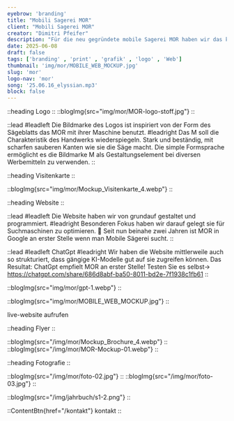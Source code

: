 ```yaml
---
eyebrow: 'branding'
title: "Mobili Sagerei MOR"
client: "Mobili Sagerei MOR"
creator: "Dimitri Pfeifer"
description: "Für die neu gegründete mobile Sagerei MOR haben wir das komplette Werbe- & Designkonzept umgesetzt"
date: 2025-06-08
draft: false
tags: ['branding' , 'print' , 'grafik' , 'logo' , 'Web']
thumbnail: 'img/mor/MOBILE_WEB_MOCKUP.jpg'
slug: 'mor'
logo-nav: 'mor'
song: '25.06.16_elyssian.mp3'
block: false
---
```




::heading
Logo
::
::blogImg{src="img/mor/MOR-logo-stoff.jpg"}
::

::lead 
#leadleft 
Die Bildmarke des Logos ist inspiriert von der Form des Sägeblatts das MOR mit ihrer Maschine benutzt.
#leadright 
Das M soll die Charakteristik des Handwerks wiederspiegeln. Stark und beständig, mit scharfen sauberen Kanten wie sie die Säge macht. Die simple Formsprache ermöglicht es die Bildmarke M als Gestaltungselement bei diversen Werbemitteln zu verwenden.
::


::heading
Visitenkarte
::

::blogImg{src="img/mor/Mockup_Visitenkarte_4.webp"}
::


::heading
Website
::

::lead 
#leadleft 
Die Website haben wir von grundauf gestaltet und programmiert.
#leadright 
Besonderen Fokus haben wir darauf gelegt sie für Suchmaschinen zu optimieren. 🚀
Seit nun beinahe zwei Jahren ist MOR in Google an erster Stelle wenn man Mobile Sägerei sucht.
::



::lead 
#leadleft 
ChatGpt 
#leadright 
Wir haben die Website mittlerweile auch so strukturiert, dass gängige KI-Modelle gut auf sie zugreifen können. 
Das Resultat: ChatGpt empfielt MOR an erster Stelle! 
Testen Sie es selbst-> https://chatgpt.com/share/686d8abf-ba50-8011-bd2e-7f1938c1fb61
::

::blogImg{src="img/mor/gpt-1.webp"}
::


::blogImg{src="img/mor/MOBILE_WEB_MOCKUP.jpg"}
::


<contentbtn href="https://www.mobili-sagerei.ch/">live-website aufrufen</contentbtn>





::heading
Flyer
::

::blogImg{src="/img/mor/Mockup_Brochure_4.webp"}
::
::blogImg{src="/img/mor/MOR-Mockup-01.webp"}
::



::heading
Fotografie
::


::blogImg{src="/img/mor/foto-02.jpg"}
::
::blogImg{src="/img/mor/foto-03.jpg"}
::


::blogImg{src="/img/jahrbuch/s1-2.png"}
::

::ContentBtn{href="/kontakt"}
kontakt
::

